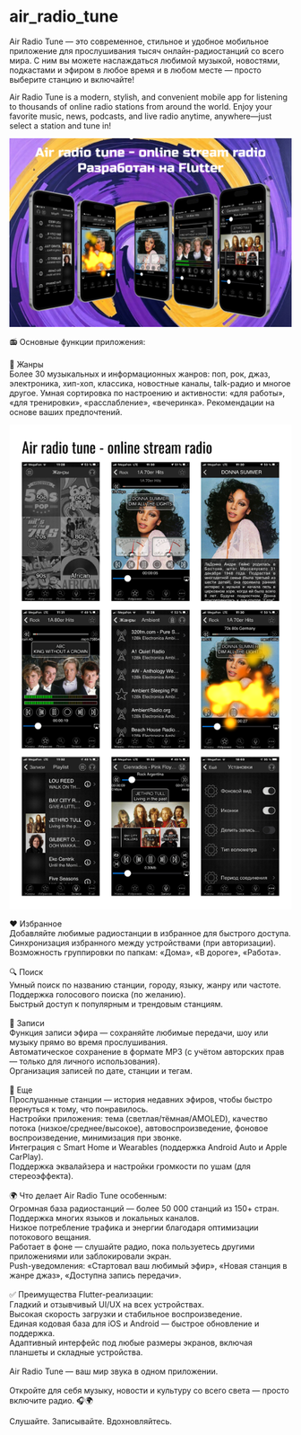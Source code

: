# air_radio_tune

Air Radio Tune — это современное, стильное и удобное мобильное приложение для прослушивания тысяч онлайн-радиостанций со всего мира. С ним вы можете наслаждаться любимой музыкой, новостями, подкастами и эфиром в любое время и в любом месте — просто выберите станцию и включайте!

Air Radio Tune is a modern, stylish, and convenient mobile app for listening to thousands of online radio stations from around the world. Enjoy your favorite music, news, podcasts, and live radio anytime, anywhere—just select a station and tune in!

![Изображение](/images/air.png)<br>

📻 Основные функции приложения:<br><br>
🎵 Жанры<br>
Более 30 музыкальных и информационных жанров: поп, рок, джаз, электроника, хип-хоп, классика, новостные каналы, talk-радио и многое другое.
Умная сортировка по настроению и активности: «для работы», «для тренировки», «расслабление», «вечеринка».
Рекомендации на основе ваших предпочтений.<br>

![Изображение](/images/2.png)<br>

❤️ Избранное<br>
Добавляйте любимые радиостанции в избранное для быстрого доступа.<br>
Синхронизация избранного между устройствами (при авторизации).<br>
Возможность группировки по папкам: «Дома», «В дороге», «Работа».<br><br>
🔍 Поиск<br>
Умный поиск по названию станции, городу, языку, жанру или частоте.<br>
Поддержка голосового поиска (по желанию).<br>
Быстрый доступ к популярным и трендовым станциям.<br><br>
📼 Записи<br>
Функция записи эфира — сохраняйте любимые передачи, шоу или музыку прямо во время прослушивания.<br>
Автоматическое сохранение в формате MP3 (с учётом авторских прав — только для личного использования).<br>
Организация записей по дате, станции и тегам.<br><br>
📂 Еще<br>
Прослушанные станции — история недавних эфиров, чтобы быстро вернуться к тому, что понравилось.<br>
Настройки приложения: тема (светлая/тёмная/AMOLED), качество потока (низкое/среднее/высокое), автовоспроизведение, фоновое воспроизведение, минимизация при звонке.<br>
Интеграция с Smart Home и Wearables (поддержка Android Auto и Apple CarPlay).<br>
Поддержка эквалайзера и настройки громкости по ушам (для стереоэффекта).<br><br>
🌍 Что делает Air Radio Tune особенным:<br>
Огромная база радиостанций — более 50 000 станций из 150+ стран.<br>
Поддержка многих языков и локальных каналов.<br>
Низкое потребление трафика и энергии благодаря оптимизации потокового вещания.<br>
Работает в фоне — слушайте радио, пока пользуетесь другими приложениями или заблокировали экран.<br>
Push-уведомления: «Стартовал ваш любимый эфир», «Новая станция в жанре джаз», «Доступна запись передачи».<br><br>
✅ Преимущества Flutter-реализации:<br>
Гладкий и отзывчивый UI/UX на всех устройствах.<br>
Высокая скорость загрузки и стабильное воспроизведение.<br>
Единая кодовая база для iOS и Android — быстрое обновление и поддержка.<br>
Адаптивный интерфейс под любые размеры экранов, включая планшеты и складные устройства.<br><br>
Air Radio Tune — ваш мир звука в одном приложении.<br><br>
Откройте для себя музыку, новости и культуру со всего света — просто включите радио. 🎧🌍

Слушайте. Записывайте. Вдохновляйтесь.
